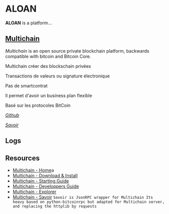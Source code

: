 ALOAN
====

**ALOAN** is a platform...

[Multichain](http://www.multichain.com/)
----

*Multichain* is an open source private blockchain platform, backwards compatible with bitcoin and Bitcoin Core.

Multichain créer des blockschain privées

Transactions de valeurs ou signature électronique

Pas de smartcontrat

Il permet d'avoir un business plan flexible

Basé sur les protocoles BitCoin

*[Github](https://github.com/MultiChain)*

*[Savoir](https://github.com/DXMarkets/Savoir)*

Logs
----


Resources
----

- [Multichain - Home](http://www.multichain.com/)a
- [Multichain - Download & Install](http://www.multichain.com/download-install/)
- [Multichain - Starting Guide](http://www.multichain.com/getting-started/)
- [Multichain - Developpers Guide](http://www.multichain.com/developers/)
- [Multichain - Explorer](https://github.com/MultiChain/multichain-explorer)
- [Multichain - Savoir](https://github.com/DXMarkets/Savoir) 
`Savoir is JsonRPC wrapper for Multichain Its heavy based on python-bitcoinrpc but adapted for Multichain server, and replacing the httplib by requests`


